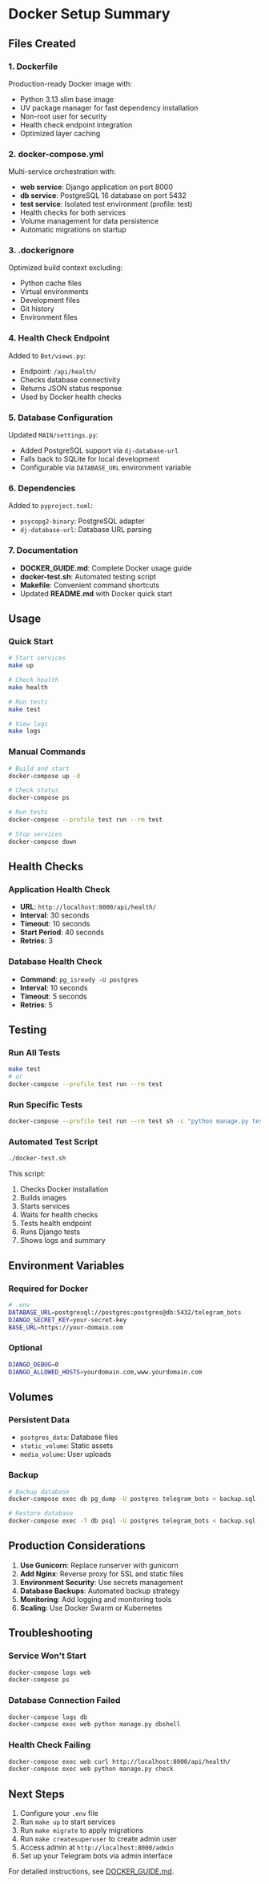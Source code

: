 # Docker Setup Summary

## Files Created

### 1. **Dockerfile**
Production-ready Docker image with:
- Python 3.13 slim base image
- UV package manager for fast dependency installation
- Non-root user for security
- Health check endpoint integration
- Optimized layer caching

### 2. **docker-compose.yml**
Multi-service orchestration with:
- **web service**: Django application on port 8000
- **db service**: PostgreSQL 16 database on port 5432
- **test service**: Isolated test environment (profile: test)
- Health checks for both services
- Volume management for data persistence
- Automatic migrations on startup

### 3. **.dockerignore**
Optimized build context excluding:
- Python cache files
- Virtual environments
- Development files
- Git history
- Environment files

### 4. **Health Check Endpoint**
Added to `Bot/views.py`:
- Endpoint: `/api/health/`
- Checks database connectivity
- Returns JSON status response
- Used by Docker health checks

### 5. **Database Configuration**
Updated `MAIN/settings.py`:
- Added PostgreSQL support via `dj-database-url`
- Falls back to SQLite for local development
- Configurable via `DATABASE_URL` environment variable

### 6. **Dependencies**
Added to `pyproject.toml`:
- `psycopg2-binary`: PostgreSQL adapter
- `dj-database-url`: Database URL parsing

### 7. **Documentation**
- **DOCKER_GUIDE.md**: Complete Docker usage guide
- **docker-test.sh**: Automated testing script
- **Makefile**: Convenient command shortcuts
- Updated **README.md** with Docker quick start

## Usage

### Quick Start
```bash
# Start services
make up

# Check health
make health

# Run tests
make test

# View logs
make logs
```

### Manual Commands
```bash
# Build and start
docker-compose up -d

# Check status
docker-compose ps

# Run tests
docker-compose --profile test run --rm test

# Stop services
docker-compose down
```

## Health Checks

### Application Health Check
- **URL**: `http://localhost:8000/api/health/`
- **Interval**: 30 seconds
- **Timeout**: 10 seconds
- **Start Period**: 40 seconds
- **Retries**: 3

### Database Health Check
- **Command**: `pg_isready -U postgres`
- **Interval**: 10 seconds
- **Timeout**: 5 seconds
- **Retries**: 5

## Testing

### Run All Tests
```bash
make test
# or
docker-compose --profile test run --rm test
```

### Run Specific Tests
```bash
docker-compose --profile test run --rm test sh -c "python manage.py test Bot.tests.TestBotCreation"
```

### Automated Test Script
```bash
./docker-test.sh
```

This script:
1. Checks Docker installation
2. Builds images
3. Starts services
4. Waits for health checks
5. Tests health endpoint
6. Runs Django tests
7. Shows logs and summary

## Environment Variables

### Required for Docker
```bash
# .env
DATABASE_URL=postgresql://postgres:postgres@db:5432/telegram_bots
DJANGO_SECRET_KEY=your-secret-key
BASE_URL=https://your-domain.com
```

### Optional
```bash
DJANGO_DEBUG=0
DJANGO_ALLOWED_HOSTS=yourdomain.com,www.yourdomain.com
```

## Volumes

### Persistent Data
- `postgres_data`: Database files
- `static_volume`: Static assets
- `media_volume`: User uploads

### Backup
```bash
# Backup database
docker-compose exec db pg_dump -U postgres telegram_bots > backup.sql

# Restore database
docker-compose exec -T db psql -U postgres telegram_bots < backup.sql
```

## Production Considerations

1. **Use Gunicorn**: Replace runserver with gunicorn
2. **Add Nginx**: Reverse proxy for SSL and static files
3. **Environment Security**: Use secrets management
4. **Database Backups**: Automated backup strategy
5. **Monitoring**: Add logging and monitoring tools
6. **Scaling**: Use Docker Swarm or Kubernetes

## Troubleshooting

### Service Won't Start
```bash
docker-compose logs web
docker-compose ps
```

### Database Connection Failed
```bash
docker-compose logs db
docker-compose exec web python manage.py dbshell
```

### Health Check Failing
```bash
docker-compose exec web curl http://localhost:8000/api/health/
docker-compose exec web python manage.py check
```

## Next Steps

1. Configure your `.env` file
2. Run `make up` to start services
3. Run `make migrate` to apply migrations
4. Run `make createsuperuser` to create admin user
5. Access admin at `http://localhost:8000/admin`
6. Set up your Telegram bots via admin interface

For detailed instructions, see [DOCKER_GUIDE.md](DOCKER_GUIDE.md).
